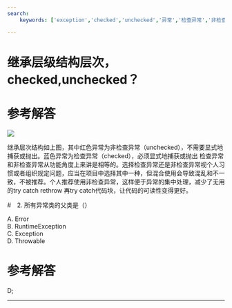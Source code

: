 ```yaml
---
search:
    keywords: ['exception','checked','unchecked','异常','检查异常','非检查异常']

---
```



# 继承层级结构层次，checked,unchecked？

# 参考解答

![](/assets/throwable.png)

继承层次结构如上图，其中红色异常为非检查异常（unchecked），不需要显式地捕获或抛出。蓝色异常为检查异常（checked），必须显式地捕获或抛出
检查异常和非检查异常从功能角度上来讲是相等的。选择检查异常还是非检查异常视个人习惯或者组织规定问题，应当在项目中选择其中一种，但混合使用会导致混乱和不一致，不被推荐。个人推荐使用非检查异常，这样便于异常的集中处理，减少了无用的try catch rethrow 再try catch代码块，让代码的可读性变得更好。


#　2. 所有异常类的父类是（）

A. Error   
B. RuntimeException   
C. Exception   
D. Throwable

# 参考解答

D;

---






